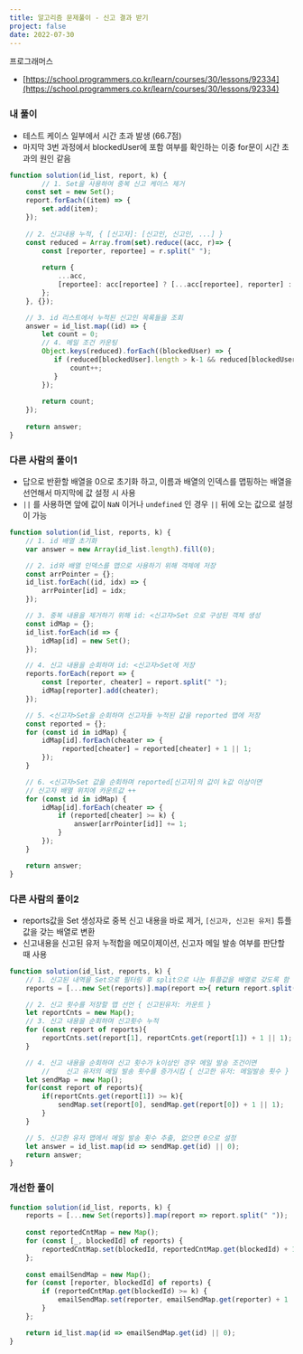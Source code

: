 ```yaml
---
title: 알고리즘 문제풀이 - 신고 결과 받기
project: false
date: 2022-07-30
---
```


프로그래머스

- [https://school.programmers.co.kr/learn/courses/30/lessons/92334](https://school.programmers.co.kr/learn/courses/30/lessons/92334)

### 내 풀이

- 테스트 케이스 일부에서 시간 초과 발생 (66.7점)
- 마지막 3번 과정에서 blockedUser에 포함 여부를 확인하는 이중 for문이 시간 초과의 원인 같음

```jsx
function solution(id_list, report, k) {
		// 1. Set을 사용하여 중복 신고 케이스 제거
    const set = new Set();
    report.forEach((item) => {
        set.add(item);    
    });
    
    // 2. 신고내용 누적, { [신고자]: [신고인, 신고인, ...] }
    const reduced = Array.from(set).reduce((acc, r)=> {
        const [reporter, reportee] = r.split(" ");
        
        return {
            ...acc,
            [reportee]: acc[reportee] ? [...acc[reportee], reporter] : [reporter],
        };
    }, {});

    // 3. id 리스트에서 누적된 신고인 목록들을 조회
    answer = id_list.map((id) => {
        let count = 0;
        // 4. 메일 조건 카운팅
        Object.keys(reduced).forEach((blockedUser) => {
           if (reduced[blockedUser].length > k-1 && reduced[blockedUser].includes(id)) {
               count++;
           }
        });
    
        return count;
    });
    
    return answer;
}
```

### 다른 사람의 풀이1

- 답으로 반환할 배열을 0으로 초기화 하고, 이름과 배열의 인덱스를 맵핑하는 배열을 선언해서 마지막에 값 설정 시 사용
- `||` 를 사용하면 앞에 값이 `NaN` 이거나 `undefined` 인 경우 `||` 뒤에 오는 값으로 설정이 가능

```jsx
function solution(id_list, reports, k) {
    // 1. id 배열 초기화
    var answer = new Array(id_list.length).fill(0);

    // 2. id와 배열 인덱스를 맵으로 사용하기 위해 객체에 저장
    const arrPointer = {};
    id_list.forEach((id, idx) => {
        arrPointer[id] = idx;
    });

    // 3. 중복 내용을 제거하기 위해 id: <신고자>Set 으로 구성된 객체 생성
    const idMap = {};
    id_list.forEach(id => {
        idMap[id] = new Set(); 
    });

    // 4. 신고 내용을 순회하며 id: <신고자>Set에 저장
    reports.forEach(report => {
        const [reporter, cheater] = report.split(" ");
        idMap[reporter].add(cheater);
    });

    // 5. <신고자>Set을 순회하며 신고자들 누적된 값을 reported 맵에 저장
    const reported = {};
    for (const id in idMap) {
        idMap[id].forEach(cheater => {
             reported[cheater] = reported[cheater] + 1 || 1;
        });
    }

    // 6. <신고자>Set 값을 순회하며 reported[신고자]의 값이 k값 이상이면 
    // 신고자 배열 위치에 카운트값 ++
    for (const id in idMap) {
        idMap[id].forEach(cheater => {
            if (reported[cheater] >= k) {
                answer[arrPointer[id]] += 1;
            } 
        });
    }

    return answer;
}
```

### 다른 사람의 풀이2

- reports값을 Set 생성자로 중복 신고 내용을 바로 제거, `[신고자, 신고된 유저]` 튜플값을 갖는 배열로 변환
- 신고내용을 신고된 유저 누적합을 메모이제이션, 신고자 메일 발송 여부를 판단할 때 사용

```jsx
function solution(id_list, reports, k) {
    // 1. 신고된 내역을 Set으로 필터링 후 split으로 나눈 튜플값을 배열로 갖도록 함
    reports = [...new Set(reports)].map(report =>{ return report.split(' ') });

    // 2. 신고 횟수를 저장할 맵 선언 { 신고된유저: 카운트 }
    let reportCnts = new Map();
    // 3. 신고 내용을 순회하며 신고횟수 누적
    for (const report of reports){
        reportCnts.set(report[1], reportCnts.get(report[1]) + 1 || 1);
    }

    // 4. 신고 내용을 순회하며 신고 횟수가 k이상인 경우 메일 발송 조건이면
		//    신고 유저의 메일 발송 횟수를 증가시킴 { 신고한 유저: 메일발송 횟수 }
    let sendMap = new Map(); 
    for(const report of reports){
        if(reportCnts.get(report[1]) >= k){
            sendMap.set(report[0], sendMap.get(report[0]) + 1 || 1);
        }
    }

    // 5. 신고한 유저 맵에서 메일 발송 횟수 추출, 없으면 0으로 설정
    let answer = id_list.map(id => sendMap.get(id) || 0);
    return answer;
}
```

### 개선한 풀이

```jsx
function solution(id_list, reports, k) {
    reports = [...new Set(reports)].map(report => report.split(" "));
    
    const reportedCntMap = new Map();
    for (const [_, blockedId] of reports) {
        reportedCntMap.set(blockedId, reportedCntMap.get(blockedId) + 1 || 1);
    };
    
    const emailSendMap = new Map();
    for (const [reporter, blockedId] of reports) {
        if (reportedCntMap.get(blockedId) >= k) {
            emailSendMap.set(reporter, emailSendMap.get(reporter) + 1 || 1);
        } 
    };

    return id_list.map(id => emailSendMap.get(id) || 0); 
}
```
